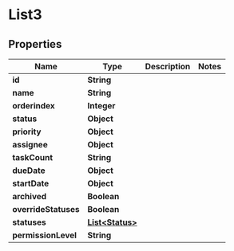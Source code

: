 

# List3


## Properties

| Name | Type | Description | Notes |
|------------ | ------------- | ------------- | -------------|
|**id** | **String** |  |  |
|**name** | **String** |  |  |
|**orderindex** | **Integer** |  |  |
|**status** | **Object** |  |  |
|**priority** | **Object** |  |  |
|**assignee** | **Object** |  |  |
|**taskCount** | **String** |  |  |
|**dueDate** | **Object** |  |  |
|**startDate** | **Object** |  |  |
|**archived** | **Boolean** |  |  |
|**overrideStatuses** | **Boolean** |  |  |
|**statuses** | [**List&lt;Status&gt;**](Status.md) |  |  |
|**permissionLevel** | **String** |  |  |



